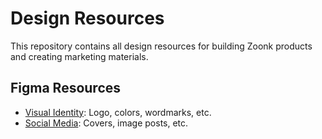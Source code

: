 # Design Resources

This repository contains all design resources for building Zoonk products and creating marketing materials.

## Figma Resources

- [Visual Identity](https://www.figma.com/community/file/1468658456061518013): Logo, colors, wordmarks, etc.
- [Social Media](https://www.figma.com/community/file/1468663276241789121): Covers, image posts, etc.
